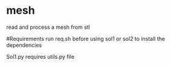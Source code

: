 # mesh
read and process a mesh from stl


#Requirements 
run req.sh before using sol1 or sol2 to install the dependencies

Sol1.py requires utils.py file

